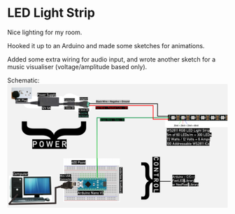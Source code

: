 # LED Light Strip

Nice lighting for my room.

Hooked it up to an Arduino and made some sketches for animations.

Added some extra wiring for audio input, and wrote another sketch for a music visualiser (voltage/amplitude based only).

Schematic:
![Schematic](schematic.png)
